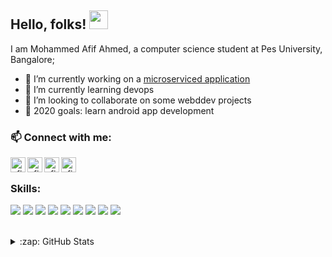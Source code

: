 ## Hello, folks! <img src="https://raw.githubusercontent.com/MartinHeinz/MartinHeinz/master/wave.gif" width="30px">

I am Mohammed Afif Ahmed, a computer science student at Pes University, Bangalore;

- 🔭 I’m currently working on a [microserviced application][gittix]
- 🌱 I’m currently learning devops
- 👯 I’m looking to collaborate on some webddev projects
- 🥅 2020 goals: learn android app development
  <br />

### 📫 Connect with me:

[<img align="left" alt="afif1400.github.io" width="24px" src="https://img.icons8.com/color/48/000000/earth-planet.png" />][website]

<!-- [<img align="left" alt="codeSTACKr | YouTube" width="22px" src="https://cdn.jsdelivr.net/npm/simple-icons@v3/icons/youtube.svg" />][youtube] -->

[<img align="left" alt="afif | Twitter" width="24px" src="https://img.icons8.com/fluent/48/000000/twitter.png" />][twitter]
[<img align="left" alt="afif | LinkedIn" width="24px" src="https://img.icons8.com/fluent/48/000000/linkedin.png" />][linkedin]
[<img align="left" alt="afif | Instagram" width="24px" src="https://img.icons8.com/fluent/48/000000/instagram-new.png" />][instagram]
<br />

### Skills:

![](https://img.shields.io/badge/Javascript-informational?style=for-the-badge&logoColor=black&color=F7DF1E)
![](https://img.shields.io/badge/CProgramming-informational?style=for-the-badge&logoColor=black&color=A8B9CC)
![](https://img.shields.io/badge/Python-informational?style=for-the-badge&logoColor=white&color=3776AB)
![](https://img.shields.io/badge/Java-informational?style=for-the-badge&logoColor=white&color=007396)
![](https://img.shields.io/badge/NodeJs-informational?style=for-the-badge&logoColor=white&color=339933)
![](https://img.shields.io/badge/ReactJs-informational?style=for-the-badge&logoColor=black&color=61DAFB)
![](https://img.shields.io/badge/Html-informational?style=for-the-badge&logoColor=white&color=E34F26)
![](https://img.shields.io/badge/Django-informational?style=for-the-badge&logoColor=white&color=092E20)
![](https://img.shields.io/badge/Php-informational?style=for-the-badge&logoColor=white&color=A8B9CC)

<br/>

<details>
  <summary>:zap: GitHub Stats</summary>

  <img align="left" alt="afif's GitHub Stats" src="https://github-readme-stats.vercel.app/api?username=afif1400&show_icons=true&hide_border=true&theme=gotham" />

</details>

[gittix]: https://github.com/afif1400/gittix
[website]: https://afif1400.github.io
[course]: http://vsCodeHero.com
[twitter]: https://twitter.com/afif38734190
[youtube]: https://youtube.com/codeSTACKr
[instagram]: https://instagram.com/afif.41
[linkedin]: https://linkedin.com/in/afif-ahmed-9b0432171
[webdevplaylist]: https://www.youtube.com/playlist?list=PLkwxH9e_vrAJ0WbEsFA9W3I1W-g_BTsbt
[jsplaylist]: https://www.youtube.com/playlist?list=PLkwxH9e_vrALRJKu7wfXby3MKeflhTu6B
[cssplaylist]: https://www.youtube.com/playlist?list=PLkwxH9e_vrALSdvZuEh6gqQdmDoDIoqz4
[reactplaylist]: https://www.youtube.com/playlist?list=PLkwxH9e_vrAK4TdffpxKY3QGyHCpxFcQ0

<!-- 📫 How to reach me: ... -->

<!--
[![Header](https://raw.githubusercontent.com/MartinHeinz/<OWNER>/<OWNER>/readme_header.png "Header")](https://some-url.dev/)

**afif1400/afif1400** is a ✨ _special_ ✨ repository because its `README.md` (this file) appears on your GitHub profile.

Here are some ideas to get you started:

- 🔭 I’m currently working on ...
- 🌱 I’m currently learning ...
- 👯 I’m looking to collaborate on ...
- 🤔 I’m looking for help with ...
- 💬 Ask me about ...
- 📫 How to reach me: ...
- 😄 Pronouns: ...
- ⚡ Fun fact: ...
-->
